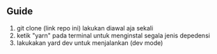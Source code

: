 ## Guide

1. git clone (link repo ini) lakukan diawal aja sekali
2. ketik "yarn" pada terminal untuk menginstal segala jenis depedensi
3. lakukakan yard dev untuk menjalankan (dev mode)
